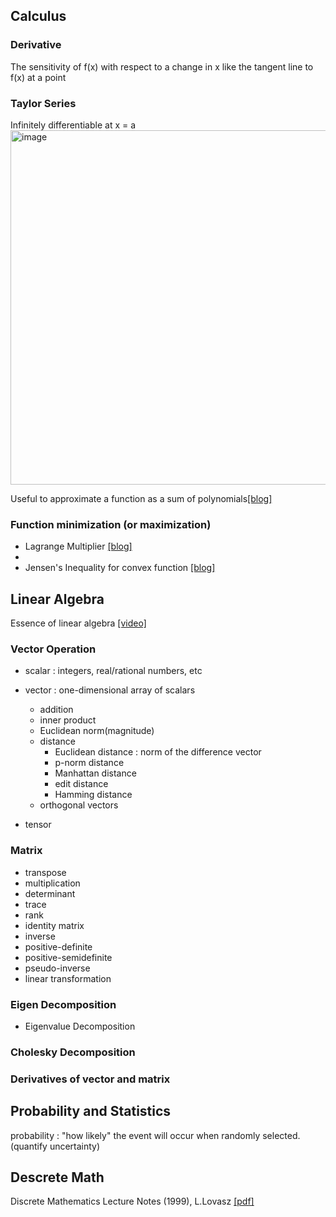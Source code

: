 ## Calculus
### Derivative
The sensitivity of f(x) with respect to a change in x     like the tangent line to f(x) at a point

### Taylor Series
Infinitely differentiable at x = a
<img width="567" alt="image" src="https://github.com/baejaeho18/MyLibrary/assets/37645490/d5ac9b85-5746-4d33-8957-084b8373546e">

Useful to approximate a function as a sum of polynomials[[blog]](https://darkpgmr.tistory.com/59)

### Function minimization (or maximization)

* Lagrange Multiplier [[blog]](https://velog.io/@nochesita/%EC%B5%9C%EC%A0%81%ED%99%94%EC%9D%B4%EB%A1%A0-%EB%9D%BC%EA%B7%B8%EB%9E%91%EC%A3%BC-%EC%8A%B9%EC%88%98%EB%B2%95-Lagrange-Multiplier-Method)
* 
* Jensen's Inequality for convex function [[blog]](https://blog.naver.com/PostView.naver?blogId=sw4r&logNo=221166257113)


## Linear Algebra
Essence of linear algebra [[video]](https://www.youtube.com/playlist?list=PLZHQObOWTQDPD3MizzM2xVFitgF8hE_ab)

### Vector Operation
* scalar : integers, real/rational numbers, etc
* vector : one-dimensional array of scalars
  - addition
  - inner product
  - Euclidean norm(magnitude)
  - distance
    - Euclidean distance : norm of the difference vector
    - p-norm distance
    - Manhattan distance
    - edit distance
    - Hamming distance
  - orthogonal vectors
 
* tensor

### Matrix
- transpose
- multiplication
- determinant
- trace
- rank
- identity matrix
- inverse
- positive-definite
- positive-semidefinite
- pseudo-inverse
- linear transformation

### Eigen Decomposition

- Eigenvalue Decomposition

### Cholesky Decomposition

### Derivatives of vector and matrix


## Probability and Statistics
probability : "how likely" the event will occur when randomly selected. (quantify uncertainty)

## Descrete Math
Discrete Mathematics Lecture Notes (1999), L.Lovasz [[pdf]](https://cims.nyu.edu/~regev/teaching/discrete_math_fall_2005/dmbook.pdf)

